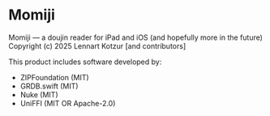 # Momiji

Momiji — a doujin reader for iPad and iOS (and hopefully more in the future)
Copyright (c) 2025 Lennart Kotzur [and contributors]

This product includes software developed by:
- ZIPFoundation (MIT)
- GRDB.swift (MIT)
- Nuke (MIT)
- UniFFI (MIT OR Apache-2.0)
